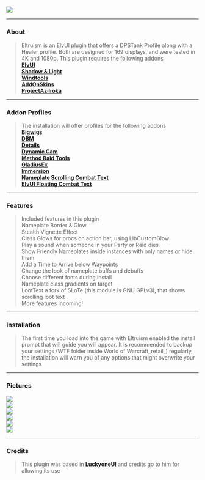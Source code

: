 ### [![](https://img.shields.io/badge/Eltruism-Join-steelblue.svg?longCache=true?style=flat-square&logo=discord)](https://discord.gg/cXfA56gmYW)
___
### About
> Eltruism is an ElvUI plugin that offers a DPSTank Profile along with a Healer profile. Both are designed for 169 displays, and were tested in 4K and 1080p. This plugin requires the following addons\
  **[ElvUI](https://www.tukui.org/download.php/ui=elvui)** \
  **[Shadow & Light](https://www.tukui.orgaddons.php?id=38)** \
  **[Windtools](https://www.curseforge.com/wow/addons/elvui-windtools)** \
  **[AddOnSkins](https://www.tukui.org/addons.php?id=3)** \
  **[ProjectAzilroka](https://www.curseforge.com/wow/addons/projectazilroka)**
 
___
### Addon Profiles
> The installation will offer profiles for the following addons\
**[Bigwigs](https://www.curseforge.com/wow/addons/big-wigs)** \
**[DBM](https://www.curseforge.com/wow/addons/deadly-boss-mods)** \
**[Details](https://www.curseforge.com/wow/addons/details)** \
**[Dynamic Cam](https://www.curseforge.com/wow/addons/dynamiccam)** \
**[Method Raid Tools](https://www.curseforge.com/wow/addons/method-raid-tools)** \
**[GladiusEx](https://www.curseforge.com/wow/addons/gladiusex)** \
**[Immersion](https://www.curseforge.com/wow/addons/immersion)** \
**[Nameplate Scrolling Combat Text](https://www.curseforge.com/wow/addons/nameplate-scrolling-combat-text)** \
**[ElvUI Floating Combat Text](https://www.tukui.org/addons.php?id=137)** 
___
### Features
> Included features in this plugin\
 Nameplate Border & Glow\
 Stealth Vignette Effect\
 Class Glows for procs on action bar, using LibCustomGlow\
 Play a sound when someone in your Party or Raid dies\
 Show Friendly Nameplates inside instances with only names or hide them\
 Add a Time to Arrive below Waypoints\
 Change the look of nameplate buffs and debuffs\
 Choose different fonts during install\
 Nameplate class gradients on target\
 LootText a fork of SLoTe (this module is GNU GPLv3), that shows scrolling loot text\
 More features incoming!
___
### Installation
> The first time you load into the game with Eltruism enabled the install prompt that will guide you will appear. It is recommended to backup your settings (WTF folder inside World of Warcraft_retail_) regularly, the installation will warn you of any options that might overwrite your settings
___
### Pictures
[![](https://i.imgur.com/xEG4b4D.png)](https://i.imgur.com/xEG4b4D.png)
\
[![](https://i.imgur.com/5gXTAox.png)](https://i.imgur.com/5gXTAox.png)
\
[![](https://i.imgur.com/DQsDaYi.png)](https://i.imgur.com/DQsDaYi.png)
\
[![](https://i.imgur.com/NYwCfhG.png)](https://i.imgur.com/NYwCfhG.png)
\
[![](https://i.imgur.com/GDKdRmf.png)](https://i.imgur.com/GDKdRmf.png)
\
[![](https://i.imgur.com/eOt6YGU.png)](https://i.imgur.com/eOt6YGU.png)
___
### Credits
> This plugin was based in **[LuckyoneUI](httpswww.tukui.orgaddons.php?id=154)** and credits go to him for allowing its use